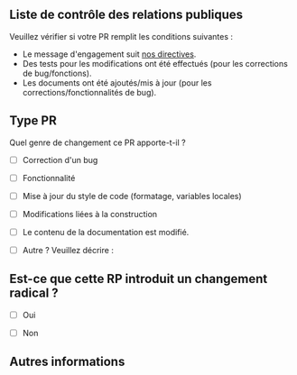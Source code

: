 ## Liste de contrôle des relations publiques
Veuillez vérifier si votre PR remplit les conditions suivantes :

- Le message d'engagement suit [nos directives](https://github.com/thomasbnt/Bord-Pi#contributions).
- Des tests pour les modifications ont été effectués (pour les corrections de bug/fonctions).
- Les documents ont été ajoutés/mis à jour (pour les corrections/fonctionnalités de bug).


## Type PR
Quel genre de changement ce PR apporte-t-il ?

<!-- Veuillez cocher celle qui s'applique à cette PR en utilisant "x". -->

- [ ] Correction d'un bug
- [ ] Fonctionnalité
- [ ] Mise à jour du style de code (formatage, variables locales)
- [ ] Modifications liées à la construction
- [ ] Le contenu de la documentation est modifié.
- [ ] Autre ? Veuillez décrire :


## Est-ce que cette RP introduit un changement radical ?

- [ ] Oui
- [ ] Non


<!-- Si ce PR contient un changement de rupture, veuillez décrire ci-dessous l'impact et le chemin de migration pour les applications existantes. -->


## Autres informations
